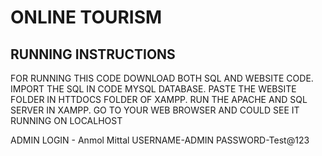 # ONLINE TOURISM
## RUNNING INSTRUCTIONS
FOR RUNNING THIS CODE DOWNLOAD BOTH SQL AND WEBSITE CODE.
IMPORT THE SQL IN CODE MYSQL DATABASE.
PASTE THE WEBSITE FOLDER IN HTTDOCS FOLDER OF XAMPP.
RUN THE APACHE AND SQL SERVER IN XAMPP.
GO TO YOUR WEB BROWSER AND COULD SEE IT RUNNING ON LOCALHOST

ADMIN LOGIN - Anmol Mittal
USERNAME-ADMIN
PASSWORD-Test@123
